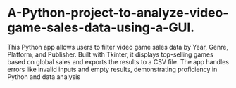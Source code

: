 # A-Python-project-to-analyze-video-game-sales-data-using-a-GUI.
This Python app allows users to filter video game sales data by Year, Genre, Platform, and Publisher. Built with Tkinter, it displays top-selling games based on global sales and exports the results to a CSV file. The app handles errors like invalid inputs and empty results, demonstrating proficiency in Python and data analysis